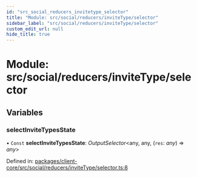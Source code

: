 ```yaml
---
id: "src_social_reducers_invitetype_selector"
title: "Module: src/social/reducers/inviteType/selector"
sidebar_label: "src/social/reducers/inviteType/selector"
custom_edit_url: null
hide_title: true
---
```


# Module: src/social/reducers/inviteType/selector

## Variables

### selectInviteTypesState

• `Const` **selectInviteTypesState**: *OutputSelector*<any, any, (`res`: *any*) => *any*\>

Defined in: [packages/client-core/src/social/reducers/inviteType/selector.ts:8](https://github.com/xr3ngine/xr3ngine/blob/716a06460/packages/client-core/src/social/reducers/inviteType/selector.ts#L8)
